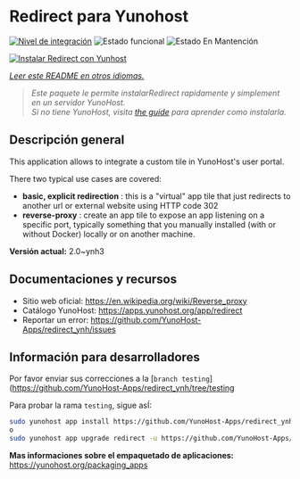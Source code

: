 <!--
Este archivo README esta generado automaticamente<https://github.com/YunoHost/apps/tree/master/tools/readme_generator>
No se debe editar a mano.
-->

# Redirect para Yunohost

[![Nivel de integración](https://dash.yunohost.org/integration/redirect.svg)](https://dash.yunohost.org/appci/app/redirect) ![Estado funcional](https://ci-apps.yunohost.org/ci/badges/redirect.status.svg) ![Estado En Mantención](https://ci-apps.yunohost.org/ci/badges/redirect.maintain.svg)

[![Instalar Redirect con Yunhost](https://install-app.yunohost.org/install-with-yunohost.svg)](https://install-app.yunohost.org/?app=redirect)

*[Leer este README en otros idiomas.](./ALL_README.md)*

> *Este paquete le permite instalarRedirect rapidamente y simplement en un servidor YunoHost.*  
> *Si no tiene YunoHost, visita [the guide](https://yunohost.org/install) para aprender como instalarla.*

## Descripción general

This application allows to integrate a custom tile in YunoHost's user portal.

There two typical use cases are covered:
- **basic, explicit redirection** : this is a "virtual" app tile that just redirects to another url or external website using HTTP code 302
- **reverse-proxy** : create an app tile to expose an app listening on a specific port, typically something that you manually installed (with or without Docker) locally or on another machine.


**Versión actual:** 2.0~ynh3
## Documentaciones y recursos

- Sitio web oficial: <https://en.wikipedia.org/wiki/Reverse_proxy>
- Catálogo YunoHost: <https://apps.yunohost.org/app/redirect>
- Reportar un error: <https://github.com/YunoHost-Apps/redirect_ynh/issues>

## Información para desarrolladores

Por favor enviar sus correcciones a la [`branch testing`](https://github.com/YunoHost-Apps/redirect_ynh/tree/testing

Para probar la rama `testing`, sigue asÍ:

```bash
sudo yunohost app install https://github.com/YunoHost-Apps/redirect_ynh/tree/testing --debug
o
sudo yunohost app upgrade redirect -u https://github.com/YunoHost-Apps/redirect_ynh/tree/testing --debug
```

**Mas informaciones sobre el empaquetado de aplicaciones:** <https://yunohost.org/packaging_apps>
